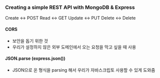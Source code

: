 ### Creating a simple REST API with MongoDB & Express

Create <-> POST
Read <-> GET
Update <-> PUT
Delete <-> Delete

#### CORS

- 보안을 돕기 위한 것
- 우리가 설정하지 않은 외부 도메인에서 오는 요청을 막고 싶을 때 사용

#### JSON.parse (express.json())

- JSON으로 온 형식을 parsing 해서 우리가 자바스크립토 사용할 수 있게 도와줌
